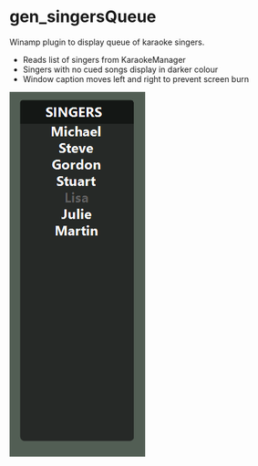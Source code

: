 # gen_singersQueue
Winamp plugin to display queue of karaoke singers.
* Reads list of singers from KaraokeManager
* Singers with no cued songs display in darker colour
* Window caption moves left and right to prevent screen burn

![SingersQueue](/media/singersQueueScreenshot.png)
